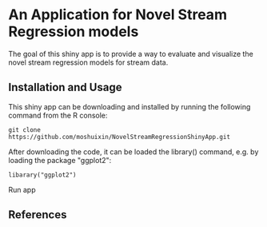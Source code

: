 # An Application for Novel Stream Regression models 
The goal of this shiny app is to provide a way to evaluate and visualize the novel stream regression models for stream data.

Installation and Usage
--
This shiny app can be downloading and installed by running the following command from the R console:
```
git clone https://github.com/moshuixin/NovelStreamRegressionShinyApp.git
```
After downloading the code, it can be loaded the library() command, e.g. by loading the package "ggplot2":
```
libarary("ggplot2")
```
Run app

References
--
